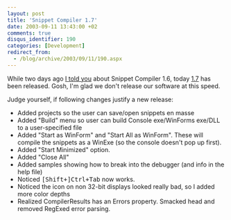 ```yaml
---
layout: post
title: 'Snippet Compiler 1.7'
date: 2003-09-11 13:43:00 +02
comments: true
disqus_identifier: 190
categories: [Development]
redirect_from:
  - /blog/archive/2003/09/11/190.aspx
---
```


While two days ago [I told you](http://thoemmi.dyndns.org/tfr/posts/186.aspx) about Snippet Compiler 1.6, today [1.7](http://www.sliver.com/dotnet/snippetcompiler/) has been released. Gosh, I'm glad we don't release our software at this speed.

Judge yourself, if following changes justify a new release:

-   Added projects so the user can save/open snippets en masse
-   Added "Build" menu so user can build Console exe/WinForms exe/DLL to a user-specified file
-   Added "Start as WinForm" and "Start All as WinForm". These will compile the snippets as a WinExe (so the console doesn't pop up first). 
-   Added "Start Minimized" option.
-   Added "Close All"
-   Added samples showing how to break into the debugger (and info in the help file) 
-   Noticed <kbd>[Shift+]Ctrl+Tab</kbd> now works.
-   Noticed the icon on non 32-bit displays looked really bad, so I added more color depths
-   Realized CompilerResults has an Errors property. Smacked head and removed RegExed error parsing.


